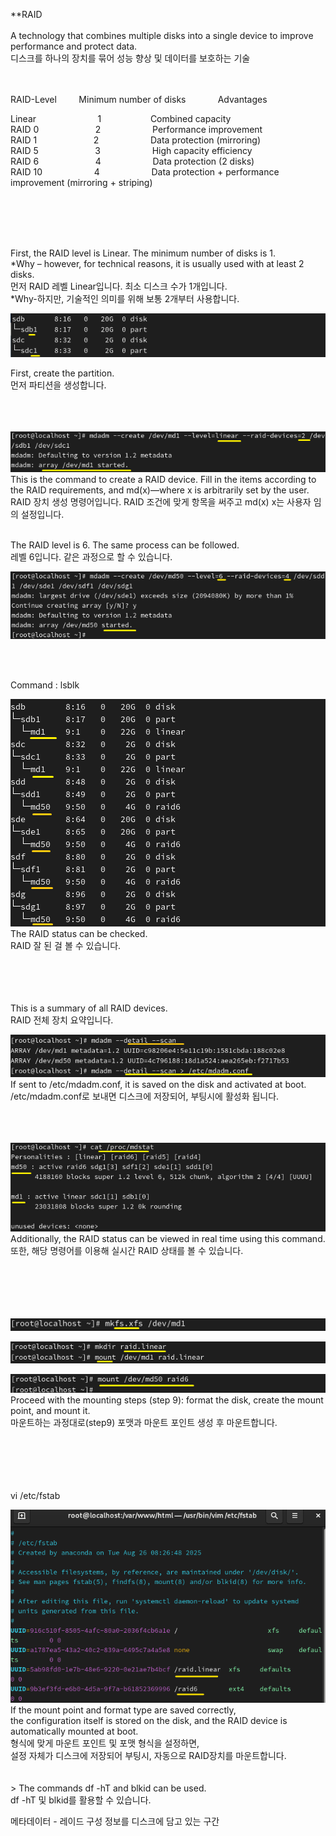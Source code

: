 **RAID<br>
<br>
A technology that combines multiple disks into a single device to improve performance and protect data.<br>
디스크를 하나의 장치를 묶어 성능 향상 및 데이터를 보호하는 기술<br>
<Br>
<Br>

RAID-Level&nbsp;&nbsp;&nbsp;&nbsp;&nbsp;&nbsp;&nbsp;&nbsp;&nbsp;Minimum number of disks&nbsp;&nbsp;&nbsp;&nbsp;&nbsp;&nbsp;&nbsp;&nbsp;&nbsp;&nbsp;&nbsp;&nbsp;&nbsp;Advantages<br>

Linear   	&nbsp;&nbsp;&nbsp;&nbsp;&nbsp;&nbsp;&nbsp;&nbsp;&nbsp;&nbsp;&nbsp;&nbsp;&nbsp;&nbsp;&nbsp;&nbsp;&nbsp;&nbsp;&nbsp;&nbsp;&nbsp;&nbsp;&nbsp;&nbsp;1&nbsp;&nbsp;&nbsp;&nbsp;&nbsp;&nbsp;&nbsp;&nbsp;&nbsp;   &nbsp;&nbsp;&nbsp;&nbsp;&nbsp;&nbsp;&nbsp;&nbsp;&nbsp;     Combined capacity<br>
RAID 0	 &nbsp;&nbsp;&nbsp;&nbsp;&nbsp;&nbsp;&nbsp;&nbsp;&nbsp;&nbsp;&nbsp;&nbsp;&nbsp;&nbsp;&nbsp;&nbsp;&nbsp;&nbsp;&nbsp;&nbsp;&nbsp;&nbsp;2	     &nbsp;&nbsp;&nbsp;&nbsp;&nbsp;&nbsp;&nbsp;&nbsp;&nbsp;     &nbsp;&nbsp;&nbsp;&nbsp;&nbsp;&nbsp;&nbsp;&nbsp;&nbsp;   Performance improvement<br>
RAID 1           &nbsp;&nbsp;&nbsp;&nbsp;&nbsp;&nbsp;&nbsp;&nbsp;&nbsp;&nbsp;&nbsp;&nbsp; &nbsp;&nbsp;&nbsp;&nbsp;&nbsp;&nbsp;&nbsp;&nbsp;&nbsp;2 	    &nbsp;&nbsp;&nbsp;&nbsp;&nbsp;&nbsp;&nbsp;&nbsp;&nbsp;    &nbsp;&nbsp;&nbsp;&nbsp;&nbsp;&nbsp;&nbsp;&nbsp;&nbsp;   Data protection (mirroring)<br>
RAID 5        &nbsp;&nbsp;&nbsp;&nbsp;&nbsp;&nbsp;&nbsp;&nbsp;&nbsp;&nbsp;&nbsp;&nbsp;&nbsp;&nbsp;&nbsp;&nbsp;&nbsp;&nbsp;&nbsp;&nbsp;&nbsp;&nbsp;3	      &nbsp;&nbsp;&nbsp;&nbsp;&nbsp;&nbsp;&nbsp;&nbsp;&nbsp;    &nbsp;&nbsp;&nbsp;&nbsp;&nbsp;&nbsp;&nbsp;&nbsp;&nbsp;  High capacity efficiency<br>
RAID 6           &nbsp;&nbsp;&nbsp;&nbsp;&nbsp;&nbsp;&nbsp;&nbsp;&nbsp; &nbsp;&nbsp;&nbsp;&nbsp;&nbsp;&nbsp;&nbsp;&nbsp;&nbsp;&nbsp;&nbsp;&nbsp;4	       &nbsp;&nbsp;&nbsp;&nbsp;&nbsp;&nbsp;&nbsp;&nbsp;&nbsp;   &nbsp;&nbsp;&nbsp;&nbsp;&nbsp;&nbsp;&nbsp;&nbsp;&nbsp;  Data protection (2 disks)<br>
RAID 10          &nbsp;&nbsp;&nbsp;&nbsp;&nbsp;&nbsp;&nbsp;&nbsp;&nbsp;&nbsp; &nbsp;&nbsp;&nbsp;&nbsp;&nbsp;&nbsp;&nbsp;&nbsp;&nbsp;4	       &nbsp;&nbsp;&nbsp;&nbsp;&nbsp;&nbsp;&nbsp;&nbsp;&nbsp;   &nbsp;&nbsp;&nbsp;&nbsp;&nbsp;&nbsp;&nbsp;&nbsp;&nbsp; Data protection + performance improvement (mirroring + striping)<br>

<br>
<Br>
<br>
<br>





First, the RAID level is Linear. The minimum number of disks is 1.<br>
*Why – however, for technical reasons, it is usually used with at least 2 disks.<br>
먼저 RAID 레벨 Linear입니다. 최소 디스크 수가 1개입니다.<br>
*Why-하지만, 기술적인 의미를 위해 보통 2개부터 사용합니다.<br>



![image break](../Pictur/step10/raid1.png)<br>

First, create the partition.<br>
먼저 파티션을 생성합니다.<br>
<br>
<br>
<Br>

![image break](../Pictur/step10/raid2.png)<br>
This is the command to create a RAID device. Fill in the items according to the RAID requirements, and md(x)—where x is arbitrarily set by the user.<br>
RAID 장치 생성 명령어입니다. RAID 조건에 맞게 항목을 써주고 md(x) x는 사용자 임의 설정입니다. <br>

<br>
The RAID level is 6. The same process can be followed.<br>
레벨 6입니다. 같은 과정으로 할 수 있습니다.<br>

![image break](../Pictur/step10/raid3.png)<br>

<br>
<Br>

Command : lsblk

![image break](../Pictur/step10/raid4.png)<br>
The RAID status can be checked.<br>
RAID 잘 된 걸 볼 수 있습니다.<br>



<br>
<Br>
<Br>
<br>
This is a summary of all RAID devices.<br>
RAID 전체 장치 요약입니다.<br>

![image break](../Pictur/step10/raid5.png)<br>
If sent to /etc/mdadm.conf, it is saved on the disk and activated at boot.
/etc/mdadm.conf로 보내면 디스크에 저장되어, 부팅시에 활성화 됩니다. <BR>
<br>
<br>
<Br>


![image break](../Pictur/step10/raid6.png)<br>
Additionally, the RAID status can be viewed in real time using this command.<br>
또한, 해당 명령어를 이용해 실시간 RAID 상태를 볼 수 있습니다.<br>
<br>
<br>
<br>
<Br>
<br>


![image break](../Pictur/step10/raid7.png)<br>


![image break](../Pictur/step10/raid8.png)<br>



![image break](../Pictur/step10/raid9.png)<br>
Proceed with the mounting steps (step 9): format the disk, create the mount point, and mount it.<br>
마운트하는 과정대로(step9) 포맷과 마운트 포인트 생성 후 마운트합니다.<br>
<br>
<Br>
<Br>
<br>
<br>



vi /etc/fstab

![image break](../Pictur/step10/raid10.png)<br>
If the mount point and format type are saved correctly, <br>
the configuration itself is stored on the disk, and the RAID device is automatically mounted at boot.<br>
형식에 맞게 마운트 포인트 및 포맷 형식을 설정하면,<br>
설정 자체가 디스크에 저장되어 부팅시, 자동으로 RAID장치를 마운트합니다.<br>
<br>
<Br>>
The commands df -hT and blkid can be used.<br>
df -hT 및 blkid를 활용할 수 있습니다.<br>








메타데이터 - 레이드 구성 정보를 디스크에 담고 있는 구간







